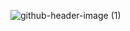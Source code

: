 ![github-header-image (1)](https://github.com/user-attachments/assets/86aa0f66-541c-4951-9da5-7a96948e042d)
